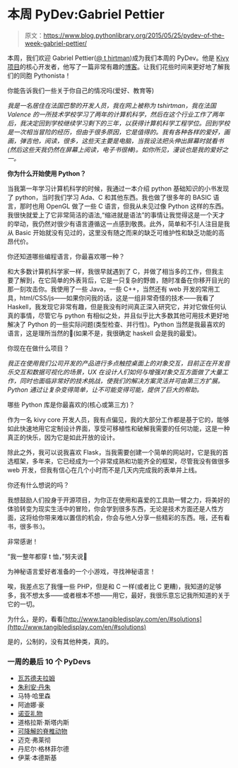 # 本周 PyDev:Gabriel Pettier

> 原文：<https://www.blog.pythonlibrary.org/2015/05/25/pydev-of-the-week-gabriel-pettier/>

本周，我们欢迎 Gabriel Pettier([@ t hirtman](https://twitter.com/tshirtman))成为我们本周的 PyDev。他是 [Kivy 项目](http://kivy.org/)的核心开发者，他写了一篇非常有趣的[博客](http://blog.tshirtman.fr/)。让我们花些时间来更好地了解我们的同胞 Pythonista！

你能告诉我们一些关于你自己的情况吗(爱好、教育等)

*我是一名居住在法国巴黎的开发人员，我在网上被称为 tshirtman，我在法国 Valence 的一所技术学校学习了两年的计算机科学，然后在这个行业工作了两年后，我决定回到学校继续学习剩下的三年，以获得计算机科学工程学位。回到学校是一次相当冒险的经历，但由于很多原因，它是值得的。我有各种各样的爱好，画画，弹吉他，阅读，很多，这些天主要是电脑，当我设法把头伸出屏幕时就看书(然后这些天我仍然在屏幕上阅读，电子书很棒)。如你所见，漫谈也是我的爱好之一。*

**你为什么开始使用 Python？**

当我第一年学习计算机科学的时候，我通过一本介绍 python 基础知识的小书发现了 python，当时我们学习 Ada、C 和其他东西。我也做了很多年的 BASIC 语言，那时也用 OpenGL 做了一些 C 语言，但我从未见过像 Python 这样的东西。我很快就爱上了它非常简洁的语法,“缩进就是语法”的事情让我觉得这是一个天才的举动，我仍然对很少有语言遵循这一点感到敬畏。此外，简单和不引人注目是我从 Basic 开始就没有见过的，这里没有随之而来的缺乏可维护性和缺乏功能的高昂代价。

你还知道哪些编程语言，你最喜欢哪一种？

和大多数计算机科学家一样，我很早就遇到了 C，并做了相当多的工作，但我主要了解到，在它简单的外表背后，它是一只复杂的野兽，随时准备在你移开目光的那一刻攻击你。我使用了一些 Java，一些 C++，当然还有 web 开发的常用工具，html/CSS/js——如果你问我的话，这是一组非常奇怪的技术——我看了 Haskell，我发现它非常有趣，但是我没有时间真正深入研究它，并对它做任何认真的事情，尽管它与 python 有相似之处，并且似乎比大多数其他可用技术更好地解决了 Python 的一些实际问题(类型检查、并行性)。Python 当然是我最喜欢的语言，这是理所当然的🙂(如果不是，我很确定 haskell 会是我的最爱)。

你现在在做什么项目？

*我正在使用我们公司开发的产品进行多点触控桌面上的对象交互，目前正在开发音乐交互和数据可视化的场景，UX 在设计人们如何与增强对象交互方面做了大量工作，同时也面临非常好的技术挑战，使我们的解决方案灵活并可由第三方扩展。Python 通过让复杂变得简单，让不可能变得可能，提供了巨大的帮助。* 

哪些 Python 库是你最喜欢的(核心或第三方)？

作为一名 kivy core 开发人员，我有点偏见，我的大部分工作都是基于它的，能够如此快速地用它定制设计界面，享受可移植性和破解我需要的任何功能，这是一种真正的快乐，因为它是如此开放的设计。

除此之外，我可以说我喜欢 Flask，当我需要创建一个简单的网站时，它是我的首选框架，多年来，它已经成为一个非常成熟和功能齐全的框架，尽管我没有做很多 web 开发，但我有信心在几个小时而不是几天内完成我的表单并上线。

你还有什么想说的吗？

我想鼓励人们投身于开源项目，为你正在使用和喜爱的工具助一臂之力，将美好的体验转变为现实生活中的冒险，你会学到很多东西，无论是技术方面还是人性方面，这将给你带来难以置信的机会，你会与他人分享一些精彩的东西。哦，还有看书，很多书:)。

非常感谢！

“我一整年都穿 t 恤，”努夫说🙂

为神秘语言爱好者准备的一个小游戏，寻找神秘语言！

唉，我差点忘了我懂一些 PHP，但是和 C 一样(或者比 C 更糟)，我知道的足够多，我不想太多——或者根本不想——用它，最好，我很乐意忘记我所知道的关于它的一切。

为什么，是的，看看[http://www.tangibledisplay.com/en/#solutions](http://www.tangibledisplay.com/en/#solutions)

是的，公制的，没有其他种类，真的。

### 一周的最后 10 个 PyDevs

*   [瓦苏德夫拉姆](https://www.blog.pythonlibrary.org/2015/05/18/pydev-of-the-week-vasudev-ram/)
*   [朱利安·丹朱](https://www.blog.pythonlibrary.org/2015/05/11/pydev-of-the-week-julien-danjou/)
*   马特·哈里森
*   阿迪娜·豪
*   [诺亚礼物](https://www.blog.pythonlibrary.org/2015/04/20/pydev-of-the-week-noah-gift/)
*   道格拉斯·斯塔内斯
*   [可降解的脊椎动物](https://www.blog.pythonlibrary.org/2015/04/06/pydev-of-the-week-lennart-regebro/)
*   迈克·弗莱彻
*   丹尼尔·格林菲尔德
*   伊莱·本德斯基